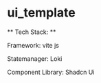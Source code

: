 # ui_template

** Tech Stack: **

Framework: vite js

Statemanager: Loki

Component Library: Shadcn Ui
